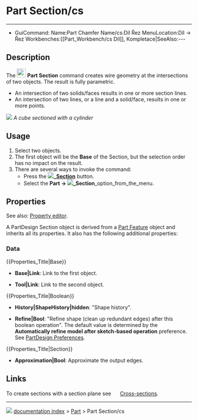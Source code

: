# Part Section/cs
---
- GuiCommand:   Name:Part Chamfer   Name/cs:Díl Řez   MenuLocation:Díl → Řez   Workbenches:[[Part_Workbench/cs   Díl]], Kompletace|SeeAlso:---


</div>

## Description

The <img alt="" src=images/Part_Section.svg  style="width:24px;"> **Part Section** command creates wire geometry at the intersections of two objects. The result is fully parametric.

-   An intersection of two solids/faces results in one or more section lines.
-   An intersection of two lines, or a line and a solid/face, results in one or more points.

![](images/PartSection1_it.png ) 
*A cube sectioned with a cylinder*

## Usage

1.  Select two objects.
2.  The first object will be the **Base** of the Section, but the selection order has no impact on the result.
3.  There are several ways to invoke the command:
    -   Press the **![](images/)_[Section](Part_Section.md)** button.
    -   Select the **Part → ![](images/)_Section**_option_from_the_menu.

## Properties

See also: [Property editor](Property_editor.md).

A PartDesign Section object is derived from a [Part Feature](Part_Feature.md) object and inherits all its properties. It also has the following additional properties:

### Data


{{Properties_Title|Base}}

-    **Base|Link**: Link to the first object.

-    **Tool|Link**: Link to the second object.


{{Properties_Title|Boolean}}

-    **History|ShapeHistory|hidden**: \"Shape history\".

-    **Refine|Bool**: \"Refine shape (clean up redundant edges) after this boolean operation\". The default value is determined by the **Automatically refine model after sketch-based operation** preference. See [PartDesign Preferences](PartDesign_Preferences#General.md).


{{Properties_Title|Section}}

-    **Approximation|Bool**: Approximate the output edges.

## Links

To create sections with a section plane see <img alt="" src=images/Part_CrossSections.svg  style="width:16px;"> [Cross-sections](Part_CrossSections.md).



---
![](images/Button_right.svg) [documentation index](../README.md) > [Part](Part_Workbench.md) > Part Section/cs
